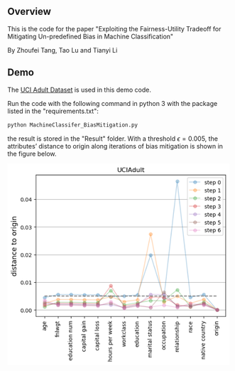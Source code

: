 ## Overview

This is the code for the paper "Exploiting the Fairness-Utility Tradeoff for Mitigating Un-predefined Bias in Machine Classification"

By Zhoufei Tang, Tao Lu and Tianyi Li



## Demo

The  [UCI Adult Dataset](https://archive.ics.uci.edu/ml/datasets/adult) is used in this demo code.

Run the code with the following command in python 3 with the package listed in the "requirements.txt":

```python
python MachineClassifer_BiasMitigation.py
```

the result is stored in the "Result" folder. With a threshold $\epsilon=0.005$, the attributes’ distance to origin along iterations of bias mitigation is shown in the figure below.


<img src="Result\UCIAdult\distance2origin_0.005.png" alt="Figure" width="500px" />
